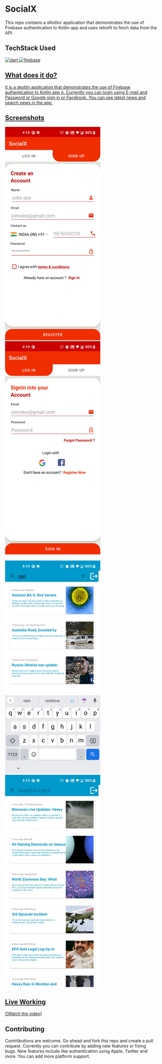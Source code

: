 # SocialX

This repo contains a sKotlinr application that demonstrates the use of Firebase authentication to Kotlin app and uses retrofit to fetch data from the API.

## TechStack Used

<a href="https://dart.dev" target="_blank"> <img src="https://www.vectorlogo.zone/logos/kotlin/kotlin-icon.svg" alt="dart" width="40" height="40"/> </a> <a href="https://firebase.google.com/" target="_blank"> <img src="https://www.vectorlogo.zone/logos/firebase/firebase-icon.svg" alt="firebase" width="40" height="40"/> 

## What does it do?

It is a skotlin application that demonstrates the use of Firebase authentication to Kotlin app n.
Currently you can login using E-mail and Password or Google sign in or Facebook.
You can see latest news and search news in the app.

## Screenshots

<p float = "left">
<img src = "screenshots\signup.jpg" height = "700"/>
<img src = "screenshots\login.jpg" height = "700"/>
</br>
</br>
<img src = "screenshots\search.jpg" height = "700"/>
<img src = "screenshots\home.jpg" height = "700"/>
</p>

## Live Working

[![Watch the video]](https://drive.google.com/file/d/1t3A_DgRQMGOwggNSOUHW0cY5u427zwfY/view?usp=sharing)

## Contributing

Contrtibutions are welcome. Go ahead and fork this repo and create a pull request. Currently you can contribute by adding new features or fixing bugs. New features include like authentication using Apple, Twitter and more. You can add more platform support.

